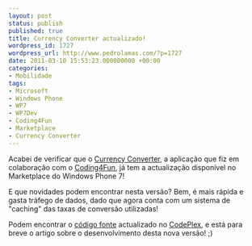 ```yaml
---
layout: post
status: publish
published: true
title: Currency Converter actualizado!
wordpress_id: 1727
wordpress_url: http://www.pedrolamas.com/?p=1727
date: 2011-03-10 15:53:23.000000000 +00:00
categories:
- Mobilidade
tags:
- Microsoft
- Windows Phone
- WP7
- WP7Dev
- Coding4Fun
- Marketplace
- Currency Converter
---
```

Acabei de verificar que o [Currency Converter](tag/currency-converter/), a aplicação que fiz em colaboração com o [Coding4Fun](http://www.coding4fun.com/), já tem a actualização disponível no Marketplace do Windows Phone 7!

E que novidades podem encontrar nesta versão? Bem, é mais rápida e gasta tráfego de dados, dado que agora conta com um sistema de "caching" das taxas de conversão utilizadas!

Podem encontrar o [código fonte](http://currency.codeplex.com/) actualizado no [CodePlex](http://www.codeplex.com/), e está para breve o artigo sobre o desenvolvimento desta nova versão! ;)
